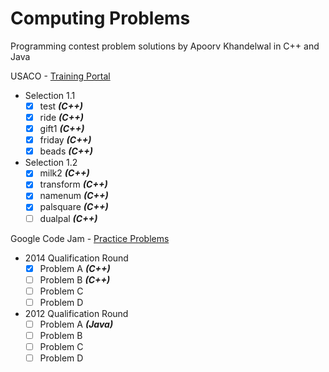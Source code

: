 Computing Problems
========================
Programming contest problem solutions by Apoorv Khandelwal in C++ and Java

USACO - [Training Portal](http://cerberus.delos.com:790/usacogate)
  - Selection 1.1
  	- [x] test **_*(C++)*_**
  	- [x] ride **_*(C++)*_**
  	- [x] gift1 **_*(C++)*_**
	- [x] friday **_*(C++)*_**
	- [x] beads **_*(C++)*_**

  - Selection 1.2
  	- [x] milk2 **_*(C++)*_**
	- [x] transform **_*(C++)*_**
	- [x] namenum **_*(C++)*_**
	- [x] palsquare **_*(C++)*_**
	- [ ] dualpal **_*(C++)*_**

Google Code Jam - [Practice Problems](https://code.google.com/codejam/contests.html)
  - 2014 Qualification Round
  	- [x] Problem A **_*(C++)*_**
  	- [ ] Problem B **_*(C++)*_**
	- [ ] Problem C
	- [ ] Problem D

  - 2012 Qualification Round
  	- [ ] Problem A **_*(Java)*_**
  	- [ ] Problem B
	- [ ] Problem C
	- [ ] Problem D
